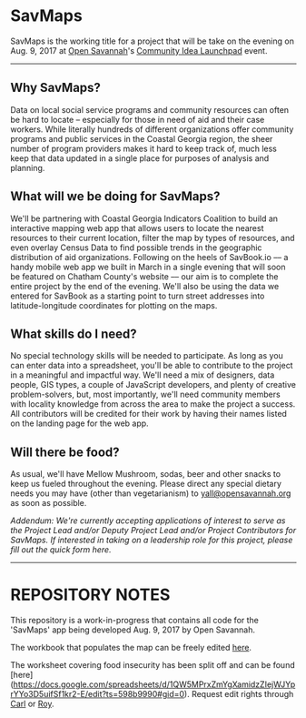 # SavMaps
SavMaps is the working title for a project that will be take on the evening on Aug. 9, 2017 at [Open Savannah](http://opensavannah.org)'s [Community Idea Launchpad](https://www.meetup.com/OpenSavannah/events/241867891/) event.

---
## Why SavMaps?
Data on local social service programs and community resources can often be hard to locate – especially for those in need of aid and their case workers. While literally hundreds of different organizations offer community programs and public services in the Coastal Georgia region, the sheer number of program providers makes it hard to keep track of, much less keep that data updated in a single place for purposes of analysis and planning.

## What will we be doing for SavMaps?
We'll be partnering with Coastal Georgia Indicators Coalition to build an interactive mapping web app that allows users to locate the nearest resources to their current location, filter the map by types of resources, and even overlay Census Data to find possible trends in the geographic distribution of aid organizations. Following on the heels of SavBook.io –– a handy mobile web app we built in March in a single evening that will soon be featured on Chatham County's website –– our aim is to complete the entire project by the end of the evening. We'll also be using the data we entered for SavBook as a starting point to turn street addresses into latitude-longitude coordinates for plotting on the maps.

## What skills do I need?
No special technology skills will be needed to participate. As long as you can enter data into a spreadsheet, you'll be able to contribute to the project in a meaningful and impactful way. We'll need a mix of designers, data people, GIS types, a couple of JavaScript developers, and plenty of creative problem-solvers, but, most importantly, we'll need community members with locality knowledge from across the area to make the project a success. All contributors will be credited for their work by having their names listed on the landing page for the web app.

## Will there be food?
As usual, we'll have Mellow Mushroom, sodas, beer and other snacks to keep us fueled throughout the evening. Please direct any special dietary needs you may have (other than vegetarianism) to yall@opensavannah.org as soon as possible.

*Addendum: We're currently accepting applications of interest to serve as the Project Lead and/or Deputy Project Lead and/or Project Contributors for SavMaps. If interested in taking on a leadership role for this project, please fill out the quick form here.*

---

# REPOSITORY NOTES

This repository is a work-in-progress that contains all code for the 'SavMaps' app being developed Aug. 9, 2017 by Open Savannah.

The workbook that populates the map can be freely edited [here](https://docs.google.com/spreadsheets/d/1_Ep9pCtsdoIiavyGkzPNJ4Vb7JwsU744l8Yax1_Az9k/edit?usp=sharing).

The worksheet covering food insecurity has been split off and can be found [here] (https://docs.google.com/spreadsheets/d/1QW5MPrxZmYgXamidzZIejWJYprYYo3D5uifSf1kr2-E/edit?ts=598b9990#gid=0). Request edit rights through [Carl](mailto:carl@carlvlewis.net) or [Roy](mailto:roy.e.mosby@gmail.com).
